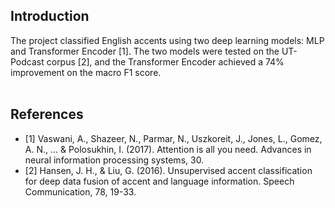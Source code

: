 Introduction
------------

The project classified English accents using two deep learning models: MLP and Transformer Encoder [1]. The two models were tested on the UT-Podcast corpus [2], and the Transformer Encoder achieved a 74% improvement on the macro F1 score.
<br />
<br />


References
------------
* [1] Vaswani, A., Shazeer, N., Parmar, N., Uszkoreit, J., Jones, L., Gomez, A. N., ... & Polosukhin, I. (2017). Attention is all you need. Advances in neural information processing systems, 30.
* [2] Hansen, J. H., & Liu, G. (2016). Unsupervised accent classification for deep data fusion of accent and language information. Speech Communication, 78, 19-33.


